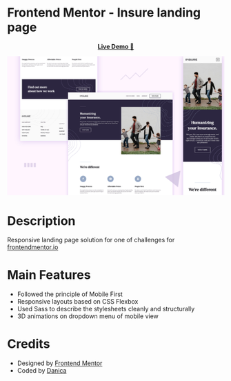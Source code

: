 # Frontend Mentor - Insure landing page

**[<p style="text-align: center;">Live Demo 🎉</p>](http://danicali.me/insure-landing-page-202101/)**
![Preview for the Insure landing page](./design/insure-landing-page-preview.jpg)

# Description

Responsive landing page solution for one of challenges for [frontendmentor.io](https://www.frontendmentor.io)

# Main Features

- Followed the principle of Mobile First
- Responsive layouts based on CSS Flexbox
- Used Sass to describe the stylesheets cleanly and structurally
- 3D animations on dropdown menu of mobile view

# Credits

- Designed by [Frontend Mentor](https://www.frontendmentor.io)
- Coded by [Danica](https://github.com/wandanli)

